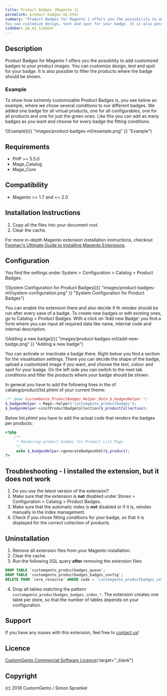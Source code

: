 ```yaml
---
title: Product Badges (Magento 1)
permalink: product-badges-m1.html
summary: "Product Badges for Magento 1 offers you the possibility to add customized badges to your product images. 
You can customize design, text and spot for your badge. It is also possible to filter the products where the badge should be shown."
sidebar: pb_m1_sidebar
---
```


## Description
Product Badges for Magento 1 offers you the possibility to add customized badges to your product images. 
You can customize design, text and spot for your badge. 
It is also possible to filter the products where the badge should be shown.

### Example
To show how extremly customizable Product Badges is, you see below an example, where we chose several conditions to our
different badges. We added one badge for all virtual products, one for all configurables, one for all products and one for 
just the green ones.
Like this you can add as many badges as you want and choose for every badge the fitting conditions.

![Example]({{ "images/product-badges-m1/example.png" }} "Example")


## Requirements
- PHP >= 5.5.0
- Mage_Catalog
- Mage_Core

## Compatibility
- Magento >= 1.7 and <= 2.0

## Installation Instructions
1. Copy all the files into your document root.
2. Clear the cache.

For more in-depth Magento extension installation instructions, checkout [Fooman's Ultimate Guide to Installing Magento Extensions](https://store.fooman.co.nz/media/custom/upload/TheUltimateGuidetoInstallingMagentoExtensions.pdf).

## Configuration
You find the settings under System > Configuration > Catalog > Product Badges.

![System Configuration for Product Badges]({{ "images/product-badges-m1/system-configuration.png" }} "System Configuration for Product Badges")

You can enable the extension there and also decide if th reindex should be run after every save of a badge.
To create new badges or edit existing ones, go to Catalog > Product Badges.
With a click on 'Add new Badge' you find a form where you can input all required data like name, internal code and internal description.

![Adding a new badge]({{ "images/product-badges-m1/add-new-badge.png" }} "Adding a new badge")

You can activate or inactivate a badge there. Right below you find a section for the visualisation settings.
There you can decide the shape of the badge, upload a customized image if you want, and choose the text, colour and spot for your badge.
On the left side you can switch to the next tab conditions and filter the products where your badge should be shown.

In general you have to add the following lines in the of catalog/product/list.phtml of your current theme:
```php
/** @var CustomGento_ProductBadges_Helper_Data $_badgesHelper */
$_badgesHelper = Mage::helper('customgento_productbadges');
$_badgesHelper->initProductBadgeCollection($_productCollection);
```

Below list.phtml you have to add the actual code that renders the badges per products:
```php
<?php
    /**
     * Rendering product badges for Product List Page
     */
     echo $_badgesHelper->generateBadgesHtml($_product);
?>
```


## Troubleshooting - I installed the extension, but it does not work
1. Do you use the latest version of the extension?
2. Make sure that the extension is **not**  disabled under Stores > Configuration > Catalog > Product Badges.
3. Make sure that the automatic index is **not** disabled or if it is, reindex manually in the index management.
4. Check if you chose fitting conditions for your badge, so that it is displayed for the correct collection of products.

## Uninstallation
1. Remove all extension files from your Magento installation.
2. Clear the cache.
3. Run the following SQL query **after** removing the extension files:
```sql
DROP TABLE `customgento_productbadges_queue`;
DROP TABLE `customgento_productbadges_badges_config`;
DELETE FROM `core_resource` WHERE code = 'customgento_productbadges_setup';
```
4. Drop all tables matching the pattern `customgento_productbadges_badges_index_*`. The extension creates one table per store, so that the number of tables depends on your configuration.

## Support
If you have any issues with this extension, feel free to [contact us](https://www.customgento.com)!

## Licence
[CustomGento Commercial Software Licence](https://www.customgento.com/license){:target="_blank"}

## Copyright
(c) 2018 CustomGento / Simon Sprankel
